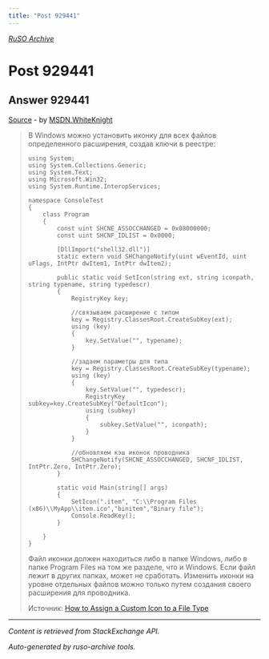```yaml
---
title: "Post 929441"
---
```

<p><i><a href="https://github.com/MSDN-WhiteKnight/ruso-archive/">RuSO Archive</a></i></p>
<h1>Post 929441</h1>
<h2>Answer 929441</h2>
<p><a href="https://ru.stackoverflow.com/a/929441/">Source</a> - by <a href="https://ru.stackoverflow.com/users/240512/msdn-whiteknight">MSDN.WhiteKnight</a></p>
<blockquote>
<p>В Windows можно установить иконку для всех файлов определенного расширения, создав ключи в реестре:</p>

<pre><code>using System;
using System.Collections.Generic;
using System.Text;
using Microsoft.Win32;
using System.Runtime.InteropServices;

namespace ConsoleTest
{    
    class Program
    {
        const uint SHCNE_ASSOCCHANGED = 0x08000000;
        const uint SHCNF_IDLIST = 0x0000;

        [DllImport("shell32.dll")]
        static extern void SHChangeNotify(uint wEventId, uint uFlags, IntPtr dwItem1, IntPtr dwItem2);

        public static void SetIcon(string ext, string iconpath, string typename, string typedescr)
        {
            RegistryKey key;

            //связываем расширение с типом
            key = Registry.ClassesRoot.CreateSubKey(ext);
            using (key)
            {
                key.SetValue("", typename);
            }

            //задаем параметры для типа
            key = Registry.ClassesRoot.CreateSubKey(typename);
            using (key)
            {
                key.SetValue("", typedescr);
                RegistryKey subkey=key.CreateSubKey("DefaultIcon");
                using (subkey)
                {
                    subkey.SetValue("", iconpath);
                }
            }

            //обновляем кэш иконок проводника
            SHChangeNotify(SHCNE_ASSOCCHANGED, SHCNF_IDLIST, IntPtr.Zero, IntPtr.Zero);
        }

        static void Main(string[] args)
        {
            SetIcon(".item", "C:\\Program Files (x86)\\MyApp\\item.ico","binitem","Binary file");            
            Console.ReadKey();
        }

    }
}
</code></pre>

<p>Файл иконки должен находиться либо в папке Windows, либо в папке Program Files на том же разделе, что и Windows. Если файл лежит в других папках, может не сработать. Изменить иконки на уровне отдельных файлов можно только путем создания своего расширения для проводника. </p>

<p>Источник: <a href="https://docs.microsoft.com/en-us/windows/desktop/shell/how-to-assign-a-custom-icon-to-a-file-type" rel="nofollow noreferrer">How to Assign a Custom Icon to a File Type</a></p>

</blockquote>
<hr/>
<p><i>Content is retrieved from StackExchange API. </i></p>
<p><i>Auto-generated by ruso-archive tools. </i></p>
